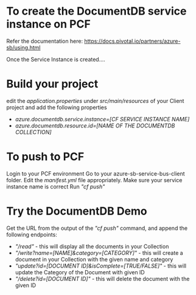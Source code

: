 # To create the DocumentDB service instance on PCF
Refer the documentation here: https://docs.pivotal.io/partners/azure-sb/using.html

Once the Service Instance is created....

# Build your project
edit the _application.properties_ under _src/main/resources_ of your Client project and add the following properties
* _azure.documentdb.service.instance=[CF SERVICE INSTANCE NAME]_
* _azure.documentdb.resource.id=[NAME OF THE DOCUMENTDB COLLECTION]_

# To push to PCF
Login to your PCF environment
Go to your azure-sb-service-bus-client folder.
Edit the _manifest.yml_ file appropriately. Make sure your service instance name is correct
Run _"cf push"_

# Try the DocumentDB Demo
Get the URL from the output of the _"cf push"_ command, and append
the following endpoints:

* _"/read"_ - this will display all the documents in your Collection
* _"/write?name=[NAME]&category=[CATEGORY]"_ - this will create a document in your Collection with the given name and category
* _"update?id=[DOCUMENT ID]&isComplete=[TRUE/FALSE]"_ - this will update the Category of the Document with given ID
* _"/delete?id=[DOCUMENT ID]"_ - this will delete the document with the given ID
